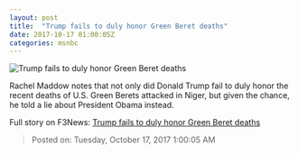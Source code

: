 ```yaml
---
layout: post
title:  "Trump fails to duly honor Green Beret deaths"
date: 2017-10-17 01:00:05Z
categories: msnbc
---
```


![Trump fails to duly honor Green Beret deaths](http://media1.s-nbcnews.com/j/MSNBC/Components/Video/201710/2017-10-17T01-09-15-233Z--1280x720.video_1067x600.jpg)

Rachel Maddow notes that not only did Donald Trump fail to duly honor the recent deaths of U.S. Green Berets attacked in Niger, but given the chance, he told a lie about President Obama instead.


Full story on F3News: [Trump fails to duly honor Green Beret deaths](http://www.f3nws.com/n/MyM3kB)

> Posted on: Tuesday, October 17, 2017 1:00:05 AM
